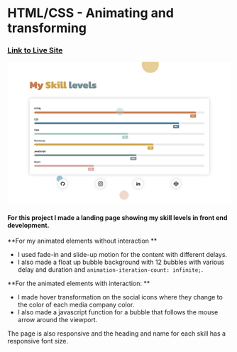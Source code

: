 # HTML/CSS - Animating and transforming

### [Link to Live Site](https://hebaulf.github.io/html-css-animating-transforming/)   


![Project Image](pub/assets/img/screenshot.png)

#### For this project I made a landing page showing my skill levels in front end development.  

**For my animated elements without interaction **
- I used fade-in and slide-up motion for the content with different delays. 
- I also made a float up bubble background with 12 bubbles with various delay and duration and `animation-iteration-count: infinite;`. 

**For the animated elements with interaction: **
- I made hover transformation on the social icons where they change to the color of each media company color.
- I also made a javascript function for a bubble that follows the mouse arrow around the viewport.  

The page is also responsive and the heading and name for each skill has a responsive font size.
